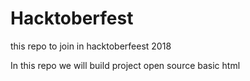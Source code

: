 # Hacktoberfest
this repo to join in hacktoberfeest 2018

In this repo we will build project open source basic html

